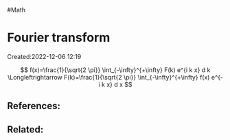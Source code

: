  #Math 

# Fourier transform
Created:2022-12-06 12:19

$$
f(x)=\frac{1}{\sqrt{2 \pi}} \int_{-\infty}^{+\infty} F(k) e^{i k x} d k \Longleftrightarrow F(k)=\frac{1}{\sqrt{2 \pi}} \int_{-\infty}^{+\infty} f(x) e^{-i k x} d x
$$
## References:

## Related:



